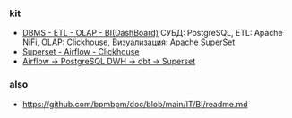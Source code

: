 ### kit
- [DBMS - ETL - OLAP - BI(DashBoard)](https://www.kck.ru/solutions/analitika-bolshikh-dannykh-dlya-kompanii) СУБД: PostgreSQL, ETL: Apache NiFi, OLAP: Clickhouse, Визуализация: Apache SuperSet
- [Superset - Airflow - Clickhouse](https://beget.com/en/cloud/marketplace/supersetairflow)
- [Airflow → PostgreSQL DWH → dbt → Superset](https://bi-data.ru/blog/2025/06/19/airflow-%E2%86%92-postgresql-dwh-%E2%86%92-dbt-%E2%86%92-superset/)


### also 
- https://github.com/bpmbpm/doc/blob/main/IT/BI/readme.md
